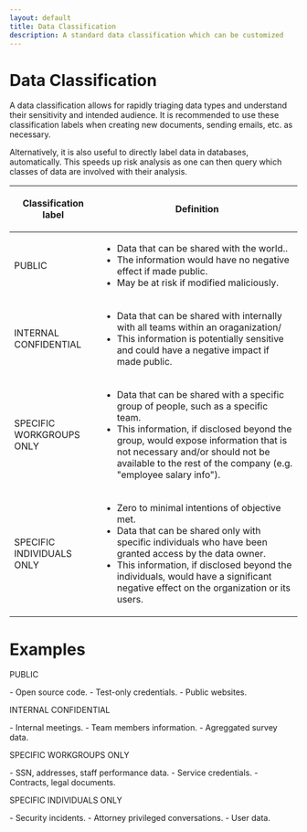 ```yaml
---
layout: default
title: Data Classification
description: A standard data classification which can be customized
---
```


# Data Classification

A data classification allows for rapidly triaging data types and understand their sensitivity and intended audience. It is recommended to use these classification labels when creating new documents, sending emails, etc. as necessary.

Alternatively, it is also useful to directly label data in databases, automatically. This speeds up risk analysis as one can then query which classes of data are involved with their analysis.

<table>
<thead>
<tr class="header">
<th><p>Classification label</p></th>
<th><p>Definition</p></th>
</tr>
</thead>
<tbody>
<tr class="odd">
<td><p><span class="risk risk-low">PUBLIC</span></p></td>
<td>
<ul>
<li>Data that can be shared with the world..</li>
<li>The information would have no negative effect if made public.</li>
<li>May be at risk if modified maliciously.</li>
</ul></td>
</tr>
<tr class="even">
<td><p><span class="risk score-blue">INTERNAL CONFIDENTIAL</span></p></td>
<td><ul>
<li>Data that can be shared with internally with all teams within an oraganization/</li>
<li>This information is potentially sensitive and could have a negative impact if made public.</li>
</ul></td>
</tr>
<tr class="odd">
<td><p><span class="risk score-yellow">SPECIFIC WORKGROUPS ONLY</span></p></td>
<td>
<ul>
<li>Data that can be shared with a specific group of people, such as a specific team.</li>
<li>This information, if disclosed beyond the group, would expose information that is not necessary and/or should not be available to the rest of the company (e.g. "employee salary info").</li>
</ul></td>
</tr>
<tr class="even">
<td><p><span class="risk score-red">SPECIFIC INDIVIDUALS ONLY</span></p></td>
<td>
<ul>
<li>Zero to minimal intentions of objective met.</li>
<li>Data that can be shared only with specific individuals who have been granted access by the data owner.</li>
<li>This information, if disclosed beyond the individuals, would have a significant negative effect on the organization or its users.</li>
</ul></td>
</tr>
</tbody>
</table>


# Examples

<p><span class="risk risk-low">PUBLIC</span></p>
- Open source code.
- Test-only credentials.
- Public websites.

<p><span class="risk score-blue">INTERNAL CONFIDENTIAL</span></p>
- Internal meetings.
- Team members information.
- Agreggated survey data.


<p><span class="risk score-yellow">SPECIFIC WORKGROUPS ONLY</span></p>
- SSN, addresses, staff performance data.
- Service credentials.
- Contracts, legal documents.

<p><span class="risk score-red">SPECIFIC INDIVIDUALS ONLY</span></p>
- Security incidents.
- Attorney privileged conversations.
- User data.
